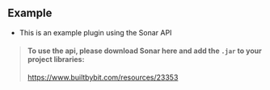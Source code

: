 ## Example

* This is an example plugin using the Sonar API

> #### To use the api, please download Sonar here and add the `.jar` to your project libraries:
> https://www.builtbybit.com/resources/23353
